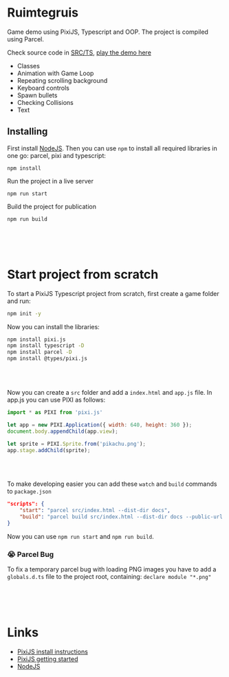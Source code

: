 # Ruimtegruis

Game demo using PixiJS, Typescript and OOP. The project is compiled using Parcel. 

Check source code in [SRC/TS](https://github.com/KokoDoko/pixidust/tree/main/src/ts), [play the demo here](https://kokodoko.github.io/pixidust/)

- Classes
- Animation with Game Loop
- Repeating scrolling background 
- Keyboard controls
- Spawn bullets
- Checking Collisions
- Text

## Installing

First install [NodeJS](https://nodejs.org/en/). Then you can use `npm` to install all required libraries in one go: parcel, pixi and typescript:

```
npm install
```

Run the project in a live server
```
npm run start
```
Build the project for publication
```
npm run build
```


<br>
<br>
<br>

# Start project from scratch

To start a PixiJS Typescript project from scratch, first create a game folder and run:

```bash
npm init -y
```

Now you can install the libraries:

```bash
npm install pixi.js
npm install typescript -D
npm install parcel -D
npm install @types/pixi.js
```
<br>
<Br>

Now you can create a `src` folder and add a `index.html` and `app.js` file. In app.js you can use PIXI as follows:

```javascript
import * as PIXI from 'pixi.js'

let app = new PIXI.Application({ width: 640, height: 360 });
document.body.appendChild(app.view);

let sprite = PIXI.Sprite.from('pikachu.png');
app.stage.addChild(sprite);
```
<br>
<Br>

To make developing easier you can add these `watch` and `build` commands to `package.json`

```json
"scripts": {
    "start": "parcel src/index.html --dist-dir docs",
    "build": "parcel build src/index.html --dist-dir docs --public-url ./"
}
```
Now you can use `npm run start` and `npm run build`.

### 😭 Parcel Bug

To fix a temporary parcel bug with loading PNG images you have to add a `globals.d.ts` file to the project root, containing: `declare module "*.png"`



<br>
<br>
<br>

# Links

- [PixiJS install instructions](https://github.com/pixijs/pixijs)
- [PixiJS getting started](https://pixijs.io/guides/basics/getting-started.html)
- [NodeJS](https://nodejs.org/en/)
